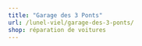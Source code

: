 ```yaml
---
title: "Garage des 3 Ponts"
url: /lunel-viel/garage-des-3-ponts/
shop: réparation de voitures
---
```

